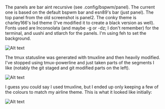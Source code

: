 The panels are bar aint recursive (see .config/bspwm/panel). The current one is based on the default bspwm bar and esn89's bar (just panel). The top panel from the old screenshot is panel2.
The conky theme is charley166's lsd theme (I've modified it to create a black version as well).
Fonts used are Inconsolata (and maybe -g or -dz; I don't remember) for the terminal, and uushi and stlarch for the panels.
I'm using feh to set the background.

![Alt text](https://raw.github.com/angelic-sedition/dotfiles/master/aesthetics/clean.png "SCREENSHOT")

The tmux statusline was generated with tmuxline and then heavily modified. I've stopped using tmux-powerline and just taken parts of the segments I like (notably the git staged and git modified parts on the left).

![Alt text](https://raw.github.com/angelic-sedition/dotfiles/master/aesthetics/tmux_statusline.png "SCREENSHOT")

I guess you could say I used tmuxline, but I ended up only keeping a few of the colours to match my airline theme. This is what it looked like initially:

![Alt text](https://raw.github.com/angelic-sedition/dotfiles/master/aesthetics/tmuxline.png "SCREENSHOT")
